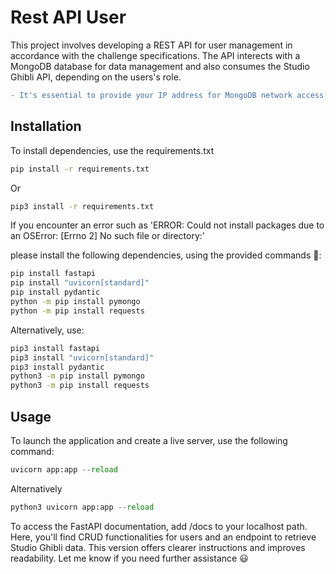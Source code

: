 # Rest API User

This project involves developing a REST API for user management in accordance with the challenge specifications. The API interects with a MongoDB database for data management and also consumes the Studio Ghibli API, depending on the users's role.
```diff
- It's essential to provide your IP address for MongoDB network access. Once your IP is registered, you can proceed with the installation process.
```

## Installation

To install dependencies, use the requirements.txt

```bash
pip install -r requirements.txt
```
Or

```bash
pip3 install -r requirements.txt
```
If you encounter an error such as 'ERROR: Could not install packages due to an OSError: [Errno 2] No such file or directory:'

please install the following dependencies, using the provided commands 🥲:

```bash
pip install fastapi
pip install "uvicorn[standard]"
pip install pydantic
python -m pip install pymongo
python -m pip install requests
```
Alternatively, use:
```bash
pip3 install fastapi
pip3 install "uvicorn[standard]"
pip3 install pydantic
python3 -m pip install pymongo
python3 -m pip install requests
```

## Usage

To launch the application and create a live server, use the following command:

```python
uvicorn app:app --reload
```
Alternatively

```python
python3 uvicorn app:app --reload
```
To access the FastAPI documentation, add /docs to your localhost path.
Here, you'll find CRUD functionalities for users and an endpoint to retrieve Studio Ghibli data.
This version offers clearer instructions and improves readability. Let me know if you need further assistance 😃

